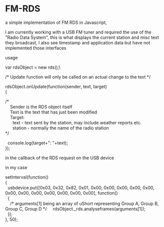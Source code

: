 # FM-RDS
a simple implementation of FM RDS in Javascript, 

I am currently working with a USB FM tuner and required the use of the "Radio Data System", this is what displays the current station and misc text they broadcast, I also see timestamp and application data but have not implemented those interfaces

usage

var rdsObject = new rds();\

/* Update function will only be called on an actual change to the text */

rdsObject.onUpdate(function(sender, text, target)\
{

/*\
&nbsp;&nbsp;&nbsp;&nbsp;Sender is the RDS object itself\
&nbsp;&nbsp;&nbsp;&nbsp;Text is the text that has just been modified\
&nbsp;&nbsp;&nbsp;&nbsp;Target:\
&nbsp;&nbsp;&nbsp;&nbsp;&nbsp;&nbsp;text - text sent by the station, may include weather reports etc.\
&nbsp;&nbsp;&nbsp;&nbsp;&nbsp;&nbsp;station - normally the name of the radio station\
*/

&nbsp;&nbsp;console.log(target+": "+text);\
});

in the callback of the RDS request on the USB device

in my case

setInterval(function()\
{\
&nbsp;&nbsp;usbdevice.put([0x03, 0x32, 0x82, 0x01, 0x00, 0x00, 0x00, 0x00, 0x00, 0x00, 0x00, 0x00, 0x00, 0x00, 0x00, 0x00], function()\
&nbsp;&nbsp;{\
&nbsp;&nbsp;&nbsp;&nbsp;/* arguments[1] being an array of uShort representing Group A, Group B, Group C, Group D */
&nbsp;&nbsp;&nbsp;&nbsp;rdsObject._rds.analyseframes(arguments[1]);\
&nbsp;&nbsp;});\
}, 50);

